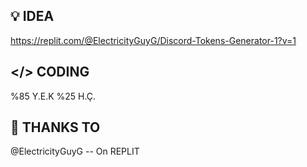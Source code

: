 ## 💡 IDEA

https://replit.com/@ElectricityGuyG/Discord-Tokens-Generator-1?v=1

## </> CODING

%85 Y.E.K
%25 H.Ç.

## 🙏 THANKS TO

@ElectricityGuyG -- On REPLIT
